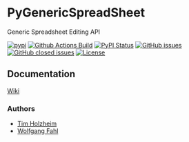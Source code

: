 # PyGenericSpreadSheet
Generic Spreadsheet Editing API

[![pypi](https://img.shields.io/pypi/pyversions/PyGenericSpreadSheet)](https://pypi.org/project/PyGenericSpreadSheet/)
[![Github Actions Build](https://github.com/WolfgangFahl/PyGenericSpreadSheet/workflows/Build/badge.svg?branch=main)](https://github.com/WolfgangFahl/PyGenericSpreadSheet/actions?query=workflow%3ABuild+branch%3Amain)
[![PyPI Status](https://img.shields.io/pypi/v/PyGenericSpreadSheet.svg)](https://pypi.python.org/pypi/PyGenericSpreadSheet/)
[![GitHub issues](https://img.shields.io/github/issues/WolfgangFahl/PyGenericSpreadSheet.svg)](https://github.com/WolfgangFahl/PyGenericSpreadSheet/issues)
[![GitHub closed issues](https://img.shields.io/github/issues-closed/WolfgangFahl/PyGenericSpreadSheet.svg)](https://github.com/WolfgangFahl/PyGenericSpreadSheet/issues/?q=is%3Aissue+is%3Aclosed)
[![License](https://img.shields.io/github/license/WolfgangFahl/PyGenericSpreadSheet.svg)](https://www.apache.org/licenses/LICENSE-2.0)

## Documentation
[Wiki](http://wiki.bitplan.com/index.php/PyGenericSpreadSheet)

### Authors
* [Tim Holzheim](https://www.semantic-mediawiki.org/wiki/Tim_Holzheim)
* [Wolfgang Fahl](http://www.bitplan.com/Wolfgang_Fahl)
